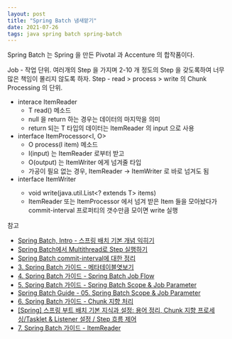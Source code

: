 ```yaml
---
layout: post
title: "Spring Batch 냄새맡기"
date: 2021-07-26
tags: java spring batch spring-batch
---
```


Spring Batch 는 Spring 을 만든 Pivotal 과 Accenture 의 합작품이다.

Job - 작업 단위. 여러개의 Step 을 가지며 2-10 개 정도의 Step 을 갖도록하여 너무 많은 책임이 몰리지 않도록 하자.
Step - read > process > write 의 Chunk Processing 의 단위.

* interace ItemReader
	- T read() 메소드
	- null 을 return 하는 경우는 데이터의 마지막을 의미
	- return 되는 T 타입의 데이터는 ItemReader 의 input 으로 사용
* interface ItemProcessor<I, O>
	- O process(I item) 메소드
	- I(input) 는 ItemReader 로부터 받고
	- O(output) 는 ItemWriter 에게 넘겨줄 타입
	- 가공이 필요 없는 경우, ItemReader -> ItemWriter 로 바로 넘겨도 됨
* interface ItemWriter<T>
	- void write(java.util.List<? extends T> items)
	- ItemReader 또는 ItemProcessor 에서 넘겨 받은 Item 들을 모아놨다가 commit-interval 프로퍼티의 갯수만큼 모이면 write 실행


참고
- [Spring Batch, Intro - 스프링 배치 기본 개념 익히기](https://www.fwantastic.com/2019/12/spring-batch-intro.html)
- [Spring Batch에서 Multithread로 Step 실행하기](https://jojoldu.tistory.com/493)
- [Spring Batch commit-interval에 대한 정리](https://sheerheart.tistory.com/entry/Spring-Batch-commitinterval%EC%97%90-%EB%8C%80%ED%95%9C-%EC%A0%95%EB%A6%AC)
- [3. Spring Batch 가이드 - 메타테이블엿보기](https://jojoldu.tistory.com/326)
- [4. Spring Batch 가이드 - Spring Batch Job Flow](https://jojoldu.tistory.com/328)
- [5. Spring Batch 가이드 - Spring Batch Scope & Job Parameter](https://jojoldu.tistory.com/330)
- [Spring Batch Guide - 05. Spring Batch Scope & Job Parameter](https://velog.io/@lxxjn0/Spring-Batch-Guide-05.-Spring-Batch-Scope-Job-Parameter)
- [6. Spring Batch 가이드 - Chunk 지향 처리](https://jojoldu.tistory.com/331)
- [[Spring] 스프링 부트 배치 기본 지식과 설정: 용어 정리, Chunk 지향 프로세싱/Tasklet & Listener 설정 / Step 흐름 제어](https://hororolol.tistory.com/513)
- [7. Spring Batch 가이드 - ItemReader](https://jojoldu.tistory.com/336)
